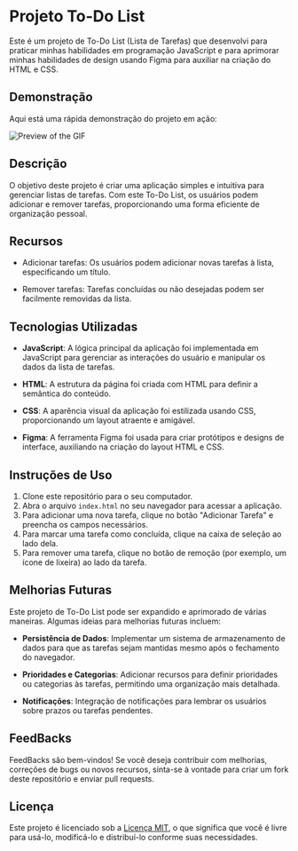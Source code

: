 # Projeto To-Do List

Este é um projeto de To-Do List (Lista de Tarefas) que desenvolvi para praticar minhas habilidades em programação JavaScript e para aprimorar minhas habilidades de design usando Figma para auxiliar na criação do HTML e CSS.

## Demonstração

Aqui está uma rápida demonstração do projeto em ação:

![Preview of the GIF](https://i.imgur.com/qj5P2uY.gif)

## Descrição

O objetivo deste projeto é criar uma aplicação simples e intuitiva para gerenciar listas de tarefas. Com este To-Do List, os usuários podem adicionar e remover tarefas, proporcionando uma forma eficiente de organização pessoal.

## Recursos

- Adicionar tarefas: Os usuários podem adicionar novas tarefas à lista, especificando um título.

- Remover tarefas: Tarefas concluídas ou não desejadas podem ser facilmente removidas da lista.

## Tecnologias Utilizadas

- **JavaScript**: A lógica principal da aplicação foi implementada em JavaScript para gerenciar as interações do usuário e manipular os dados da lista de tarefas.

- **HTML**: A estrutura da página foi criada com HTML para definir a semântica do conteúdo.

- **CSS**: A aparência visual da aplicação foi estilizada usando CSS, proporcionando um layout atraente e amigável.

- **Figma**: A ferramenta Figma foi usada para criar protótipos e designs de interface, auxiliando na criação do layout HTML e CSS.

## Instruções de Uso

1. Clone este repositório para o seu computador.
2. Abra o arquivo `index.html` no seu navegador para acessar a aplicação.
3. Para adicionar uma nova tarefa, clique no botão "Adicionar Tarefa" e preencha os campos necessários.
4. Para marcar uma tarefa como concluída, clique na caixa de seleção ao lado dela.
5. Para remover uma tarefa, clique no botão de remoção (por exemplo, um ícone de lixeira) ao lado da tarefa.


## Melhorias Futuras

Este projeto de To-Do List pode ser expandido e aprimorado de várias maneiras. Algumas ideias para melhorias futuras incluem:

- **Persistência de Dados**: Implementar um sistema de armazenamento de dados para que as tarefas sejam mantidas mesmo após o fechamento do navegador.

- **Prioridades e Categorias**: Adicionar recursos para definir prioridades ou categorias às tarefas, permitindo uma organização mais detalhada.

- **Notificações**: Integração de notificações para lembrar os usuários sobre prazos ou tarefas pendentes.

## FeedBacks

FeedBacks são bem-vindos! Se você deseja contribuir com melhorias, correções de bugs ou novos recursos, sinta-se à vontade para criar um fork deste repositório e enviar pull requests.

## Licença

Este projeto é licenciado sob a [Licença MIT](LICENSE), o que significa que você é livre para usá-lo, modificá-lo e distribuí-lo conforme suas necessidades.